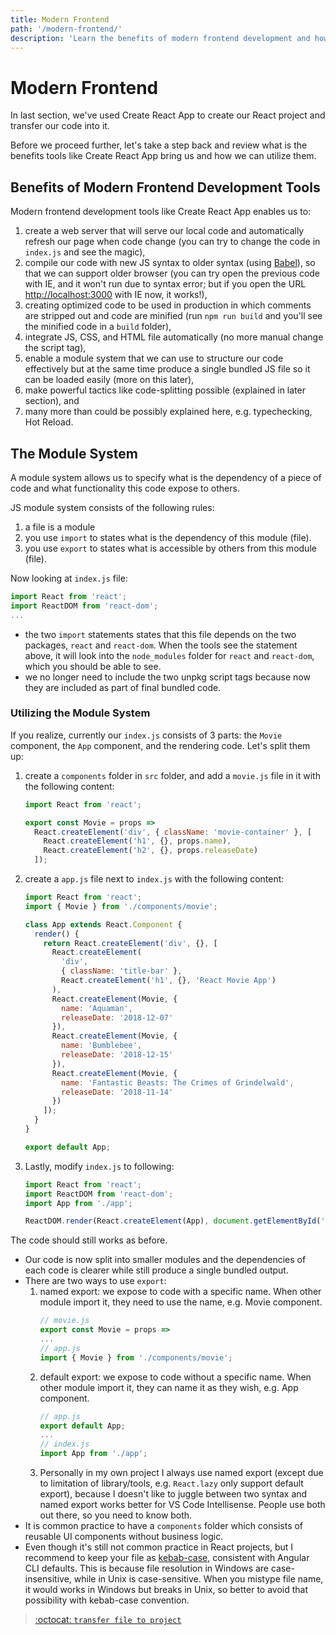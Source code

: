 ```yaml
---
title: Modern Frontend
path: '/modern-frontend/'
description: 'Learn the benefits of modern frontend development and how to utilize them'
---
```


# Modern Frontend

In last section, we've used Create React App to create our React project and transfer our code into it.

Before we proceed further, let's take a step back and review what is the benefits tools like Create React App bring us and how we can utilize them.

## Benefits of Modern Frontend Development Tools

Modern frontend development tools like Create React App enables us to:

1. create a web server that will serve our local code and automatically refresh our page when code change (you can try to change the code in `index.js` and see the magic),
1. compile our code with new JS syntax to older syntax (using [Babel]), so that we can support older browser (you can try open the previous code with IE, and it won't run due to syntax error; but if you open the URL [http://localhost:3000](http://localhost:3000) with IE now, it works!),
1. creating optimized code to be used in production in which comments are stripped out and code are minified (run `npm run build` and you'll see the minified code in a `build` folder),
1. integrate JS, CSS, and HTML file automatically (no more manual change the script tag),
1. enable a module system that we can use to structure our code effectively but at the same time produce a single bundled JS file so it can be loaded easily (more on this later),
1. make powerful tactics like code-splitting possible (explained in later section), and
1. many more than could be possibly explained here, e.g. typechecking, Hot Reload.

## The Module System

A module system allows us to specify what is the dependency of a piece of code and what functionality this code expose to others.

JS module system consists of the following rules:

1. a file is a module
1. you use `import` to states what is the dependency of this module (file).
1. you use `export` to states what is accessible by others from this module (file).

Now looking at `index.js` file:

```js
import React from 'react';
import ReactDOM from 'react-dom';
...
```

- the two `import` statements states that this file depends on the two packages, `react` and `react-dom`. When the tools see the statement above, it will look into the `node_modules` folder for `react` and `react-dom`, which you should be able to see.
- we no longer need to include the two unpkg script tags because now they are included as part of final bundled code.

### Utilizing the Module System

If you realize, currently our `index.js` consists of 3 parts: the `Movie` component, the `App` component, and the rendering code. Let's split them up:

1.  create a `components` folder in `src` folder, and add a `movie.js` file in it with the following content:

    ```js
    import React from 'react';

    export const Movie = props =>
      React.createElement('div', { className: 'movie-container' }, [
        React.createElement('h1', {}, props.name),
        React.createElement('h2', {}, props.releaseDate)
      ]);
    ```

1.  create a `app.js` file next to `index.js` with the following content:

    ```js
    import React from 'react';
    import { Movie } from './components/movie';

    class App extends React.Component {
      render() {
        return React.createElement('div', {}, [
          React.createElement(
            'div',
            { className: 'title-bar' },
            React.createElement('h1', {}, 'React Movie App')
          ),
          React.createElement(Movie, {
            name: 'Aquaman',
            releaseDate: '2018-12-07'
          }),
          React.createElement(Movie, {
            name: 'Bumblebee',
            releaseDate: '2018-12-15'
          }),
          React.createElement(Movie, {
            name: 'Fantastic Beasts: The Crimes of Grindelwald',
            releaseDate: '2018-11-14'
          })
        ]);
      }
    }

    export default App;
    ```

1.  Lastly, modify `index.js` to following:

    ```js
    import React from 'react';
    import ReactDOM from 'react-dom';
    import App from './app';

    ReactDOM.render(React.createElement(App), document.getElementById('root'));
    ```

The code should still works as before.

- Our code is now split into smaller modules and the dependencies of each code is clearer while still produce a single bundled output.
- There are two ways to use `export`:
  1. named export: we expose to code with a specific name. When other module import it, they need to use the name, e.g. Movie component.
     ```js
     // movie.js
     export const Movie = props =>
     ...
     // app.js
     import { Movie } from './components/movie';
     ```
  1. default export: we expose to code without a specific name. When other module import it, they can name it as they wish, e.g. App component.
     ```js
     // app.js
     export default App;
     ...
     // index.js
     import App from './app';
     ```
  1. Personally in my own project I always use named export (except due to limitation of library/tools, e.g. `React.lazy` only support default export), because I doesn't like to juggle between two syntax and named export works better for VS Code Intellisense. People use both out there, so you need to know both.
- It is common practice to have a `components` folder which consists of reusable UI components without business logic.
- Even though it's still not common practice in React projects, but I recommend to keep your file as [kebab-case], consistent with Angular CLI defaults. This is because file resolution in Windows are case-insensitive, while in Unix is case-sensitive. When you mistype file name, it would works in Windows but breaks in Unix, so better to avoid that possibility with kebab-case convention.

> [:octocat: `transfer file to project`](https://github.com/malcolm-kee/react-movie-app-v2/commit/e1f6db4ce284d6ffb5ef3ab4e13391d566601ac8)

[babel]: https://babeljs.io/
[kebab-case]: http://wiki.c2.com/?KebabCase
